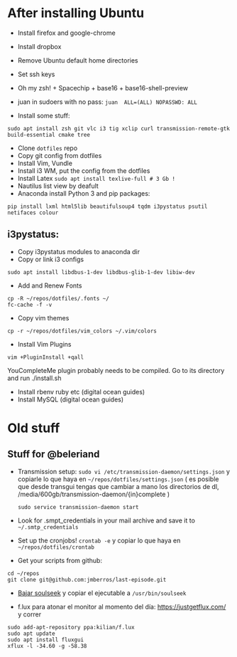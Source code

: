 # After installing Ubuntu

* Install firefox and google-chrome
* Install dropbox
* Remove Ubuntu default home directories
* Set ssh keys
* Oh my zsh! + Spacechip + base16 + base16-shell-preview
* juan in sudoers with no pass: `juan  ALL=(ALL) NOPASSWD: ALL`

* Install some stuff:

```
sudo apt install zsh git vlc i3 tig xclip curl transmission-remote-gtk build-essential cmake tree
```

* Clone `dotfiles` repo
* Copy git config from dotfiles
* Install Vim, Vundle
* Install i3 WM, put the config from the dotfiles
* Install Latex `sudo apt install texlive-full # 3 Gb !`
* Nautilus list view by deafult
* Anaconda install Python 3 and pip packages:


```
pip install lxml html5lib beautifulsoup4 tqdm i3pystatus psutil netifaces colour 
```

## i3pystatus:

* Copy i3pystatus modules to anaconda dir
* Copy or link i3 configs

```
sudo apt install libdbus-1-dev libdbus-glib-1-dev libiw-dev 
```

* Add and Renew Fonts
```
cp -R ~/repos/dotfiles/.fonts ~/
fc-cache -f -v
```

* Copy vim themes

`cp -r ~/repos/dotfiles/vim_colors ~/.vim/colors`

* Install Vim Plugins

`vim +PluginInstall +qall`

  YouCompleteMe plugin probably needs to be compiled. Go to its directory
  and run ./install.sh

* Install rbenv ruby etc (digital ocean guides)
* Install MySQL (digital ocean guides)

# Old stuff

## Stuff for @beleriand

* Transmission setup: `sudo vi /etc/transmission-daemon/settings.json`
  y copiarle lo que haya en `~/repos/dotfiles/settings.json`
  ( es posible que desde transgui tengas que cambiar a mano los directorios de dl, /media/600gb/transmission-daemon/{in}complete )

  `sudo service transmission-daemon start`

* Look for .smpt_credentials in your mail archive and save it to
  `~/.smtp_credentials`

* Set up the cronjobs!
  `crontab -e` y copiar lo que haya en `~/repos/dotfiles/crontab`

* Get your scripts from github:

```
cd ~/repos
git clone git@github.com:jmberros/last-episode.git
```

* [Bajar soulseek](http://www.slsknet.org/news/node/1) y copiar el ejecutable a `/usr/bin/soulseek`

* f.lux para atonar el monitor al momento del día:
  https://justgetflux.com/ y correr

```
sudo add-apt-repository ppa:kilian/f.lux
sudo apt update
sudo apt install fluxgui
xflux -l -34.60 -g -58.38
```
